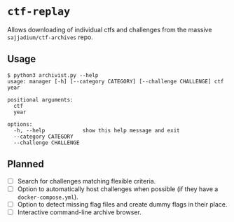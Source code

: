 # `ctf-replay`

Allows downloading of individual ctfs and challenges from the massive `sajjadium/ctf-archives` repo.

## Usage

```console
$ python3 archivist.py --help                       
usage: manager [-h] [--category CATEGORY] [--challenge CHALLENGE] ctf year

positional arguments:
  ctf
  year

options:
  -h, --help            show this help message and exit
  --category CATEGORY
  --challenge CHALLENGE
```

## Planned

- [ ] Search for challenges matching flexible criteria.
- [ ] Option to automatically host challenges when possible (if they have a `docker-compose.yml`).
- [ ] Option to detect missing flag files and create dummy flags in their place.
- [ ] Interactive command-line archive browser.

